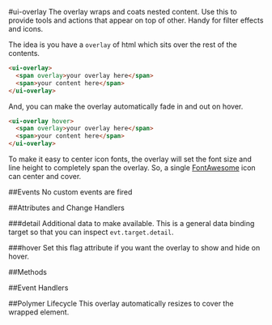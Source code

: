 #ui-overlay
The overlay wraps and coats nested content. Use this to provide tools and
actions that appear on top of other. Handy for filter effects and icons.

The idea is you have a `overlay` of html which sits over the rest of the
contents.

```html
<ui-overlay>
  <span overlay>your overlay here</span>
  <span>your content here</span>
</ui-overlay>
```

And, you can make the overlay automatically fade in and out on hover.

```html
<ui-overlay hover>
  <span overlay>your overlay here</span>
  <span>your content here</span>
</ui-overlay>
```

To make it easy to center icon fonts, the overlay will set the font size and
line height to completely span the overlay. So, a single
[FontAwesome](http://fortawesome.github.io/Font-Awesome/) icon can center
and cover.



##Events
No custom events are fired

##Attributes and Change Handlers

###detail
Additional data to make available. This is a general data binding target so
that you can inspect `evt.target.detail`.

###hover
Set this flag attribute if you want the overlay to show and hide on hover.

##Methods

##Event Handlers










##Polymer Lifecycle
This overlay automatically resizes to cover the wrapped element.








